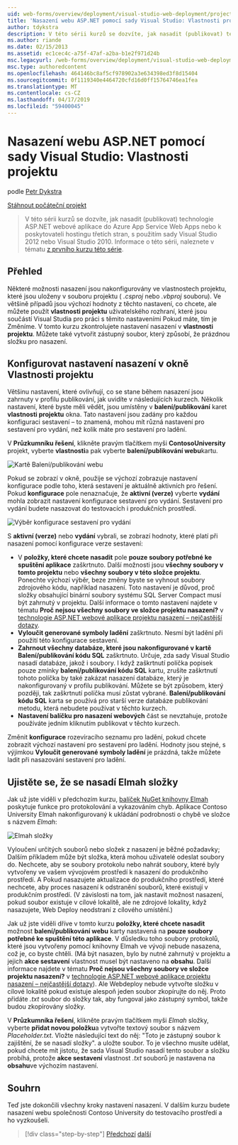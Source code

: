 ```yaml
---
uid: web-forms/overview/deployment/visual-studio-web-deployment/project-properties
title: 'Nasazení webu ASP.NET pomocí sady Visual Studio: Vlastnosti projektu | Dokumentace Microsoftu'
author: tdykstra
description: V této sérii kurzů se dozvíte, jak nasadit (publikovat) technologie ASP.NET webové aplikace do Azure App Service Web Apps nebo k poskytovateli hostingu třetích stran, podle usin...
ms.author: riande
ms.date: 02/15/2013
ms.assetid: ec1cec4c-a75f-47af-a2ba-b1e2f971d24b
msc.legacyurl: /web-forms/overview/deployment/visual-studio-web-deployment/project-properties
msc.type: authoredcontent
ms.openlocfilehash: 464146bc8af5cf978902a3e634398ed3f8d15404
ms.sourcegitcommit: 0f1119340e4464720cfd16d0ff15764746ea1fea
ms.translationtype: MT
ms.contentlocale: cs-CZ
ms.lasthandoff: 04/17/2019
ms.locfileid: "59400045"
---
```

# <a name="aspnet-web-deployment-using-visual-studio-project-properties"></a>Nasazení webu ASP.NET pomocí sady Visual Studio: Vlastnosti projektu

podle [Petr Dykstra](https://github.com/tdykstra)

[Stáhnout počáteční projekt](http://go.microsoft.com/fwlink/p/?LinkId=282627)

> V této sérii kurzů se dozvíte, jak nasadit (publikovat) technologie ASP.NET webové aplikace do Azure App Service Web Apps nebo k poskytovateli hostingu třetích stran, s použitím sady Visual Studio 2012 nebo Visual Studio 2010. Informace o této sérii, naleznete v tématu [z prvního kurzu této série](introduction.md).


## <a name="overview"></a>Přehled

Některé možnosti nasazení jsou nakonfigurovány ve vlastnostech projektu, které jsou uloženy v souboru projektu ( *.csproj* nebo *.vbproj* souboru). Ve většině případů jsou výchozí hodnoty z těchto nastavení, co chcete, ale můžete použít **vlastnosti projektu** uživatelského rozhraní, které jsou součástí Visual Studia pro práci s těmito nastaveními Pokud máte, tím je Změníme. V tomto kurzu zkontrolujete nastavení nasazení v **vlastnosti projektu**. Můžete také vytvořit zástupný soubor, který způsobí, že prázdnou složku pro nasazení.

## <a name="configure-deployment-settings-in-the-project-properties-window"></a>Konfigurovat nastavení nasazení v okně Vlastnosti projektu

Většinu nastavení, které ovlivňují, co se stane během nasazení jsou zahrnuty v profilu publikování, jak uvidíte v následujících kurzech. Několik nastavení, které byste měli vědět, jsou umístěny v **balení/publikování** karet **vlastnosti projektu** okna. Tato nastavení jsou zadány pro každou konfiguraci sestavení – to znamená, mohou mít různá nastavení pro sestavení pro vydání, než kolik máte pro sestavení pro ladění.

V **Průzkumníku řešení**, klikněte pravým tlačítkem myši **ContosoUniversity** projekt, vyberte **vlastnosti**a pak vyberte **balení/publikování webu**kartu.

![Kartě Balení/publikování webu](project-properties/_static/image1.png)

Pokud se zobrazí v okně, použije se výchozí zobrazuje nastavení konfigurace podle toho, která sestavení je aktuálně aktivních pro řešení. Pokud **konfigurace** pole nenaznačuje, že **aktivní (verze)** vyberte **vydání** mohla zobrazit nastavení konfigurace sestavení pro vydání. Sestavení pro vydání budete nasazovat do testovacích i produkčních prostředí.

![Výběr konfigurace sestavení pro vydání](project-properties/_static/image2.png)

S **aktivní (verze)** nebo **vydání** vybrali, se zobrazí hodnoty, které platí při nasazení pomocí konfigurace verze sestavení:

- V **položky, které chcete nasadit** pole **pouze soubory potřebné ke spuštění aplikace** zaškrtnuto. Další možnosti jsou **všechny soubory v tomto projektu** nebo **všechny soubory v této složce projektu**. Ponechte výchozí výběr, beze změny byste se vyhnout soubory zdrojového kódu, například nasazení. Toto nastavení je důvod, proč složky obsahující binární soubory systému SQL Server Compact musí být zahrnutý v projektu. Další informace o tomto nastavení najdete v tématu **Proč nejsou všechny soubory ve složce projektu nasazení?** v [technologie ASP.NET webové aplikace projektu nasazení – nejčastější dotazy](https://msdn.microsoft.com/library/ee942158.aspx).
- **Vyloučit generované symboly ladění** zaškrtnuto. Nesmí být ladění při použití této konfigurace sestavení.
- **Zahrnout všechny databáze, které jsou nakonfigurované v kartě Balení/publikování kódu SQL** zaškrtnuto. Určuje, zda sady Visual Studio nasadí databáze, jakož i soubory. I když zaškrtnutí políčka popisek pouze zmínky **balení/publikování kódu SQL** kartu, zrušíte zaškrtnutí tohoto políčka by také zakázat nasazení databáze, který je nakonfigurovaný v profilu publikování. Můžete se být způsobem, který později, tak zaškrtnutí políčka musí zůstat vybrané. **Balení/publikování kódu SQL** karta se používá pro starší verze databáze publikování metodu, která nebudete používat v těchto kurzech.
- **Nastavení balíčku pro nasazení webových** část se nevztahuje, protože používáte jedním kliknutím publikovat v těchto kurzech.

Změnit **konfigurace** rozevíracího seznamu pro ladění, pokud chcete zobrazit výchozí nastavení pro sestavení pro ladění. Hodnoty jsou stejné, s výjimkou **Vyloučit generované symboly ladění** je prázdná, takže můžete ladit při nasazování sestavení pro ladění.

## <a name="make-sure-that-the-elmah-folder-gets-deployed"></a>Ujistěte se, že se nasadí Elmah složky

Jak už jste viděli v předchozím kurzu, [balíček NuGet knihovny Elmah](http://www.hanselman.com/blog/NuGetPackageOfTheWeek7ELMAHErrorLoggingModulesAndHandlersWithSQLServerCompact.aspx) poskytuje funkce pro protokolování a vykazováním chyb. Aplikace Contoso University Elmah nakonfigurovaný k ukládání podrobnosti o chybě ve složce s názvem *Elmah*:

![Elmah složky](project-properties/_static/image3.png)

Vyloučení určitých souborů nebo složek z nasazení je běžné požadavky; Dalším příkladem může být složka, která mohou uživatelé odeslat soubory do. Nechcete, aby se soubory protokolu nebo nahrát soubory, které byly vytvořeny ve vašem vývojovém prostředí k nasazení do produkčního prostředí. A Pokud nasazujete aktualizace do produkčního prostředí, které nechcete, aby proces nasazení k odstranění souborů, které existují v produkčním prostředí. (V závislosti na tom, jak nastavit možnost nasazení, pokud soubor existuje v cílové lokalitě, ale ne zdrojové lokality, když nasazujete, Web Deploy neodstraní z cílového umístění.)

Jak už jste viděli dříve v tomto kurzu **položky, které chcete nasadit** možnost **balení/publikování webu** karty nastavená na **pouze soubory potřebné ke spuštění této aplikace**. V důsledku toho soubory protokolů, které jsou vytvořeny pomocí knihovny Elmah ve vývoji nebude nasazena, což je, co byste chtěli. (Má být nasazen, bylo by nutné zahrnutý v projektu a jejich **akce sestavení** vlastnost musel být nastaveno na **obsahu**. Další informace najdete v tématu **Proč nejsou všechny soubory ve složce projektu nasazení?** v [technologie ASP.NET webové aplikace projektu nasazení – nejčastější dotazy](https://msdn.microsoft.com/library/ee942158.aspx)). Ale Webdeploy nebude vytvořte složku v cílové lokalitě pokud existuje alespoň jeden soubor zkopírujte do něj. Proto přidáte *.txt* soubor do složky tak, aby fungoval jako zástupný symbol, takže budou zkopírovány složky.

V **Průzkumníka řešení**, klikněte pravým tlačítkem myši *Elmah* složky, vyberte **přidat novou položku**a vytvořte textový soubor s názvem *Placeholder.txt*. Vložte následující text do něj: "Toto je zástupný soubor k zajištění, že se nasadí složky". a uložte soubor. To je všechno musíte udělat, pokud chcete mít jistotu, že sada Visual Studio nasadí tento soubor a složku probíhá, protože **akce sestavení** vlastnost *.txt* souborů je nastavena na **obsahu**ve výchozím nastavení.

## <a name="summary"></a>Souhrn

Teď jste dokončili všechny kroky nastavení nasazení. V dalším kurzu budete nasazení webu společnosti Contoso University do testovacího prostředí a ho vyzkoušeli.

> [!div class="step-by-step"]
> [Předchozí](web-config-transformations.md)
> [další](deploying-to-iis.md)
